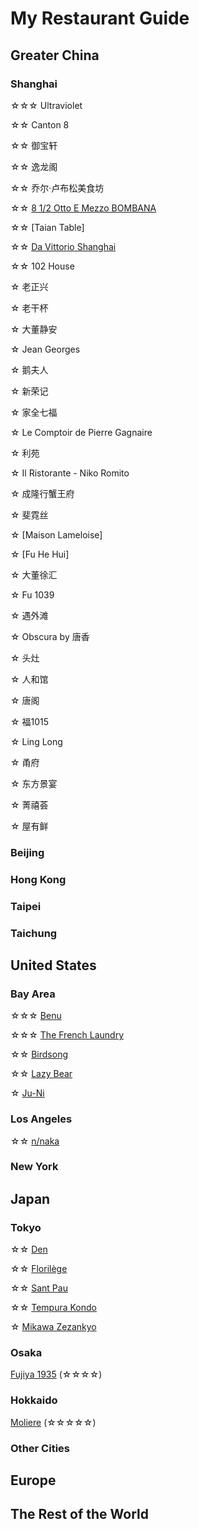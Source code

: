 # My Restaurant Guide
## Greater China
### Shanghai
☆☆☆ Ultraviolet

☆☆ Canton 8 

☆☆ 御宝轩

☆☆ 逸龙阁

☆☆ 乔尔·卢布松美食坊 

☆☆ [8 1/2 Otto E Mezzo BOMBANA](/food/85.md) 

☆☆ [Taian Table]

☆☆ [Da Vittorio Shanghai](/food/dv.md)

☆☆ 102 House 

☆ 老正兴

☆ 老干杯

☆ 大董静安

☆ Jean Georges

☆ 鹅夫人

☆ 新荣记

☆ 家全七福

☆ Le Comptoir de Pierre Gagnaire

☆ 利苑

☆ Il Ristorante - Niko Romito

☆ 成隆行蟹王府

☆ 斐霓丝

☆ [Maison Lameloise]

☆ [Fu He Hui]

☆ 大董徐汇

☆ Fu 1039

☆ 遇外滩

☆ Obscura by 唐香

☆ 头灶

☆ 人和馆

☆ 唐阁

☆ 福1015

☆ Ling Long

☆ 甬府

☆ 东方景宴

☆ 菁禧荟

☆ 屋有鲜

### Beijing

### Hong Kong

### Taipei

### Taichung

## United States
### Bay Area
☆☆☆ [Benu](/food/benu.md) 

☆☆☆ [The French Laundry](/food/tfl.md)

☆☆ [Birdsong](/food/bird.md) 

☆☆ [Lazy Bear](/food/bear.md)

☆ [Ju-Ni](/food/juni.md) 

### Los Angeles
☆☆ [n/naka](/food/naka.md)

### New York

## Japan
### Tokyo
☆☆ [Den](https://www.instagram.com/p/DG_isXjyVta/?hl=en)

☆☆ [Florilège](/food/florilege.md)

☆☆ [Sant Pau](/food/santpau.md) 

☆☆ [Tempura Kondo](/food/kondo.md) 

☆ [Mikawa Zezankyo](/food/mikawa.md)

### Osaka
[Fujiya 1935](/food/fujiya.md) (☆☆☆☆)

### Hokkaido
[Moliere](/food/moliere.md) (☆☆☆☆☆)

### Other Cities

## Europe

## The Rest of the World

